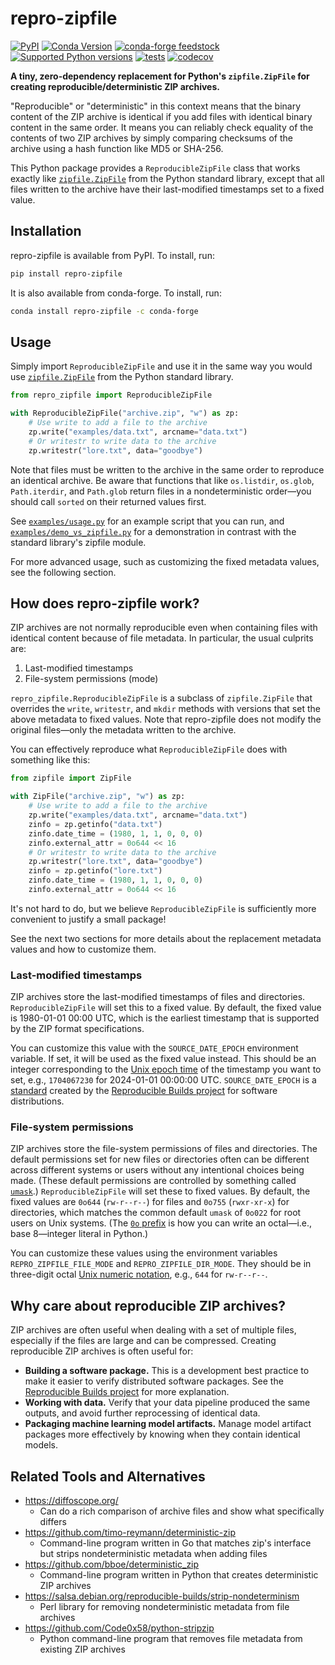 # repro-zipfile

[![PyPI](https://img.shields.io/pypi/v/repro-zipfile.svg)](https://pypi.org/project/repro-zipfile/)
[![Conda Version](https://img.shields.io/conda/vn/conda-forge/repro-zipfile.svg)](https://anaconda.org/conda-forge/repro-zipfile)
[![conda-forge feedstock](https://img.shields.io/badge/conda--forge-feedstock-yellowgreen)](https://github.com/conda-forge/repro-zipfile-feedstock)
[![Supported Python versions](https://img.shields.io/pypi/pyversions/repro-zipfile)](https://pypi.org/project/repro-zipfile/)
[![tests](https://github.com/drivendataorg/repro-zipfile/actions/workflows/tests.yml/badge.svg?branch=main)](https://github.com/drivendataorg/repro-zipfile/actions/workflows/tests.yml?query=branch%3Amain)
[![codecov](https://codecov.io/gh/drivendataorg/repro-zipfile/branch/main/graph/badge.svg)](https://codecov.io/gh/drivendataorg/repro-zipfile)

**A tiny, zero-dependency replacement for Python's `zipfile.ZipFile` for creating reproducible/deterministic ZIP archives.**

"Reproducible" or "deterministic" in this context means that the binary content of the ZIP archive is identical if you add files with identical binary content in the same order. It means you can reliably check equality of the contents of two ZIP archives by simply comparing checksums of the archive using a hash function like MD5 or SHA-256.

This Python package provides a `ReproducibleZipFile` class that works exactly like [`zipfile.ZipFile`](https://docs.python.org/3/library/zipfile.html#zipfile-objects) from the Python standard library, except that all files written to the archive have their last-modified timestamps set to a fixed value.

## Installation

repro-zipfile is available from PyPI. To install, run:

```bash
pip install repro-zipfile
```

It is also available from conda-forge. To install, run:

```bash
conda install repro-zipfile -c conda-forge
```

## Usage

Simply import `ReproducibleZipFile` and use it in the same way you would use [`zipfile.ZipFile`](https://docs.python.org/3/library/zipfile.html#zipfile-objects) from the Python standard library.

```python
from repro_zipfile import ReproducibleZipFile

with ReproducibleZipFile("archive.zip", "w") as zp:
    # Use write to add a file to the archive
    zp.write("examples/data.txt", arcname="data.txt")
    # Or writestr to write data to the archive
    zp.writestr("lore.txt", data="goodbye")
```

Note that files must be written to the archive in the same order to reproduce an identical archive. Be aware that functions that like `os.listdir`, `os.glob`, `Path.iterdir`, and `Path.glob` return files in a nondeterministic order—you should call `sorted` on their returned values first.

See [`examples/usage.py`](./examples/usage.py) for an example script that you can run, and [`examples/demo_vs_zipfile.py`](./examples/demo_vs_zipfile.py) for a demonstration in contrast with the standard library's zipfile module.

For more advanced usage, such as customizing the fixed metadata values, see the following section.

## How does repro-zipfile work?

ZIP archives are not normally reproducible even when containing files with identical content because of file metadata. In particular, the usual culprits are:

1. Last-modified timestamps
2. File-system permissions (mode)

`repro_zipfile.ReproducibleZipFile` is a subclass of `zipfile.ZipFile` that overrides the `write`, `writestr`, and `mkdir` methods with versions that set the above metadata to fixed values. Note that repro-zipfile does not modify the original files—only the metadata written to the archive.

You can effectively reproduce what `ReproducibleZipFile` does with something like this:

```python
from zipfile import ZipFile

with ZipFile("archive.zip", "w") as zp:
    # Use write to add a file to the archive
    zp.write("examples/data.txt", arcname="data.txt")
    zinfo = zp.getinfo("data.txt")
    zinfo.date_time = (1980, 1, 1, 0, 0, 0)
    zinfo.external_attr = 0o644 << 16
    # Or writestr to write data to the archive
    zp.writestr("lore.txt", data="goodbye")
    zinfo = zp.getinfo("lore.txt")
    zinfo.date_time = (1980, 1, 1, 0, 0, 0)
    zinfo.external_attr = 0o644 << 16
```

It's not hard to do, but we believe `ReproducibleZipFile` is sufficiently more convenient to justify a small package!

See the next two sections for more details about the replacement metadata values and how to customize them.

### Last-modified timestamps

ZIP archives store the last-modified timestamps of files and directories. `ReproducibleZipFile` will set this to a fixed value. By default, the fixed value is 1980-01-01 00:00 UTC, which is the earliest timestamp that is supported by the ZIP format specifications.

You can customize this value with the `SOURCE_DATE_EPOCH` environment variable. If set, it will be used as the fixed value instead. This should be an integer corresponding to the [Unix epoch time](https://en.wikipedia.org/wiki/Unix_time) of the timestamp you want to set, e.g., `1704067230` for 2024-01-01 00:00:00 UTC. `SOURCE_DATE_EPOCH` is a [standard](https://reproducible-builds.org/docs/source-date-epoch/) created by the [Reproducible Builds project](https://reproducible-builds.org/) for software distributions.

### File-system permissions

ZIP archives store the file-system permissions of files and directories. The default permissions set for new files or directories often can be different across different systems or users without any intentional choices being made. (These default permissions are controlled by something called [`umask`](https://en.wikipedia.org/wiki/Umask).) `ReproducibleZipFile` will set these to fixed values. By default, the fixed values are `0o644` (`rw-r--r--`) for files and `0o755` (`rwxr-xr-x`) for directories, which matches the common default `umask` of `0o022` for root users on Unix systems. (The [`0o` prefix](https://docs.python.org/3/reference/lexical_analysis.html#integers) is how you can write an octal—i.e., base 8—integer literal in Python.)

You can customize these values using the environment variables `REPRO_ZIPFILE_FILE_MODE` and `REPRO_ZIPFILE_DIR_MODE`. They should be in three-digit octal [Unix numeric notation](https://en.wikipedia.org/wiki/File-system_permissions#Numeric_notation), e.g., `644` for `rw-r--r--`.

## Why care about reproducible ZIP archives?

ZIP archives are often useful when dealing with a set of multiple files, especially if the files are large and can be compressed. Creating reproducible ZIP archives is often useful for:

- **Building a software package.** This is a development best practice to make it easier to verify distributed software packages. See the [Reproducible Builds project](https://reproducible-builds.org/) for more explanation.
- **Working with data.** Verify that your data pipeline produced the same outputs, and avoid further reprocessing of identical data.
- **Packaging machine learning model artifacts.** Manage model artifact packages more effectively by knowing when they contain identical models.

## Related Tools and Alternatives

- https://diffoscope.org/
    - Can do a rich comparison of archive files and show what specifically differs
- https://github.com/timo-reymann/deterministic-zip
    - Command-line program written in Go that matches zip's interface but strips nondeterministic metadata when adding files
- https://github.com/bboe/deterministic_zip
    - Command-line program written in Python that creates deterministic ZIP archives
- https://salsa.debian.org/reproducible-builds/strip-nondeterminism
    - Perl library for removing nondeterministic metadata from file archives
- https://github.com/Code0x58/python-stripzip
    - Python command-line program that removes file metadata from existing ZIP archives
